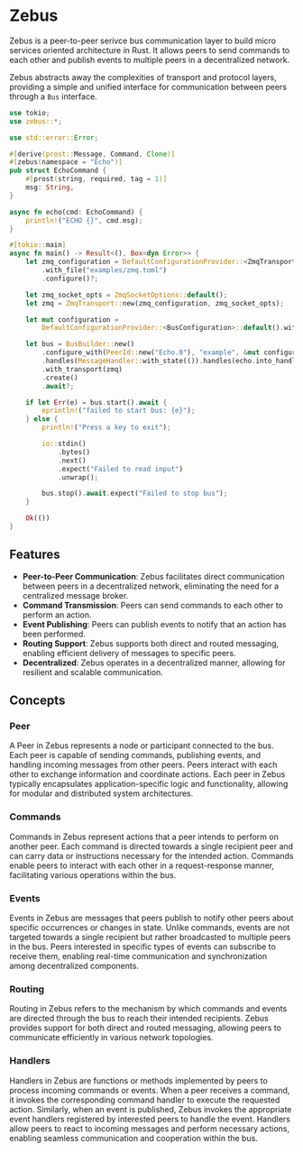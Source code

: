 # Zebus

Zebus is a peer-to-peer serivce bus communication layer to build micro services oriented architecture in Rust.
It allows peers to send commands to each other and publish events to multiple peers in a decentralized network.

Zebus abstracts away the complexities of transport and protocol layers, providing a simple and unified interface for communication
between peers through a `Bus` interface.

```rs
use tokio;
use zebus::*;

use std::error::Error;

#[derive(prost::Message, Command, Clone)]
#[zebus(namespace = "Echo")]
pub struct EchoCommand {
    #[prost(string, required, tag = 1)]
    msg: String,
}

async fn echo(cmd: EchoCommand) {
    println!("ECHO {}", cmd.msg);
}

#[tokio::main]
async fn main() -> Result<(), Box<dyn Error>> {
    let zmq_configuration = DefaultConfigurationProvider::<ZmqTransportConfiguration>::default()
        .with_file("examples/zmq.toml")
        .configure()?;

    let zmq_socket_opts = ZmqSocketOptions::default();
    let zmq = ZmqTransport::new(zmq_configuration, zmq_socket_opts);

    let mut configuration =
        DefaultConfigurationProvider::<BusConfiguration>::default().with_file("examples/bus.toml");

    let bus = BusBuilder::new()
        .configure_with(PeerId::new("Echo.0"), "example", &mut configuration)?
        .handles(MessageHandler::with_state(()).handles(echo.into_handler()))
        .with_transport(zmq)
        .create()
        .await?;

    if let Err(e) = bus.start().await {
        eprintln!("failed to start bus: {e}");
    } else {
        println!("Press a key to exit");

        io::stdin()
            .bytes()
            .next()
            .expect("Failed to read input")
            .unwrap();

        bus.stop().await.expect("Failed to stop bus");
    }

    Ok(())
}
```

## Features

- **Peer-to-Peer Communication**: Zebus facilitates direct communication between peers in a decentralized network, eliminating the need for a centralized message broker.
- **Command Transmission**: Peers can send commands to each other to perform an action.
- **Event Publishing**: Peers can publish events to notify that an action has been performed.
- **Routing Support**: Zebus supports both direct and routed messaging, enabling efficient delivery of messages to specific peers.
- **Decentralized**: Zebus operates in a decentralized manner, allowing for resilient and scalable communication.

## Concepts

### Peer

A Peer in Zebus represents a node or participant connected to the bus.
Each peer is capable of sending commands, publishing events, and handling incoming messages from other peers.
Peers interact with each other to exchange information and coordinate actions.
Each peer in Zebus typically encapsulates application-specific logic and functionality, allowing for modular and distributed system architectures.

### Commands

Commands in Zebus represent actions that a peer intends to perform on another peer.
Each command is directed towards a single recipient peer and can carry data or instructions necessary for the intended action.
Commands enable peers to interact with each other in a request-response manner, facilitating various operations within the bus.

### Events

Events in Zebus are messages that peers publish to notify other peers about specific occurrences or changes in state.
Unlike commands, events are not targeted towards a single recipient but rather broadcasted to multiple peers in the bus.
Peers interested in specific types of events can subscribe to receive them, enabling real-time communication and synchronization among decentralized components.

### Routing

Routing in Zebus refers to the mechanism by which commands and events are directed through the bus to reach their intended recipients.
Zebus provides support for both direct and routed messaging, allowing peers to communicate efficiently in various network topologies.

### Handlers

Handlers in Zebus are functions or methods implemented by peers to process incoming commands or events.
When a peer receives a command, it invokes the corresponding command handler to execute the requested action.
Similarly, when an event is published, Zebus invokes the appropriate event handlers registered by interested peers to handle the event.
Handlers allow peers to react to incoming messages and perform necessary actions, enabling seamless communication and cooperation within the bus.
